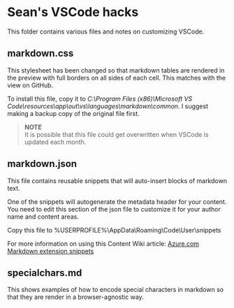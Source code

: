 # Sean's VSCode hacks

This folder contains various files and notes on customizing VSCode.

## markdown.css

This stylesheet has been changed so that markdown tables are rendered in the preview with full borders on all sides of each cell. This matches with the view on GitHub.

To install this file, copy it to *C:\Program Files (x86)\Microsoft VS Code\resources\app\out\vs\languages\markdown\common*. I suggest making a backup copy of the original file first.

> **NOTE**<br />
> It is possible that this file could get overwritten when VSCode is updated each month.

## markdown.json
This file contains reusable snippets that will auto-insert blocks of markdown text.

One of the snippets will autogenerate the metadata header for your content. You need to edit this section of the json file to customize it for your author name and content areas.

Copy this file to %USERPROFILE%\AppData\Roaming\Code\User\snippets

For more information on using this Content Wiki article: [Azure.com Markdown extension snippets](https://microsoft.sharepoint.com/teams/azurecontentguidance/wiki/Pages/Azure.com%20Markdown%20extension%20snippets.aspx)

## specialchars.md
This shows examples of how to encode special characters in markdown so that they are render in a browser-agnostic way.